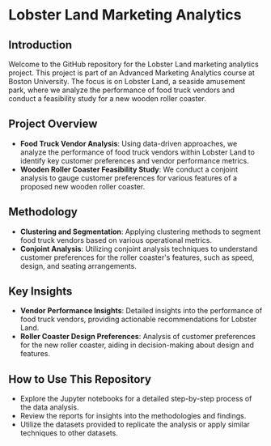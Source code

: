 # Lobster Land Marketing Analytics

## Introduction
Welcome to the GitHub repository for the Lobster Land marketing analytics project. This project is part of an Advanced Marketing Analytics course at Boston University. The focus is on Lobster Land, a seaside amusement park, where we analyze the performance of food truck vendors and conduct a feasibility study for a new wooden roller coaster.

## Project Overview
- **Food Truck Vendor Analysis**: Using data-driven approaches, we analyze the performance of food truck vendors within Lobster Land to identify key customer preferences and vendor performance metrics.
- **Wooden Roller Coaster Feasibility Study**: We conduct a conjoint analysis to gauge customer preferences for various features of a proposed new wooden roller coaster.

## Methodology
- **Clustering and Segmentation**: Applying clustering methods to segment food truck vendors based on various operational metrics.
- **Conjoint Analysis**: Utilizing conjoint analysis techniques to understand customer preferences for the roller coaster's features, such as speed, design, and seating arrangements.

## Key Insights
- **Vendor Performance Insights**: Detailed insights into the performance of food truck vendors, providing actionable recommendations for Lobster Land.
- **Roller Coaster Design Preferences**: Analysis of customer preferences for the new roller coaster, aiding in decision-making about design and features.

## How to Use This Repository
- Explore the Jupyter notebooks for a detailed step-by-step process of the data analysis.
- Review the reports for insights into the methodologies and findings.
- Utilize the datasets provided to replicate the analysis or apply similar techniques to other datasets.

